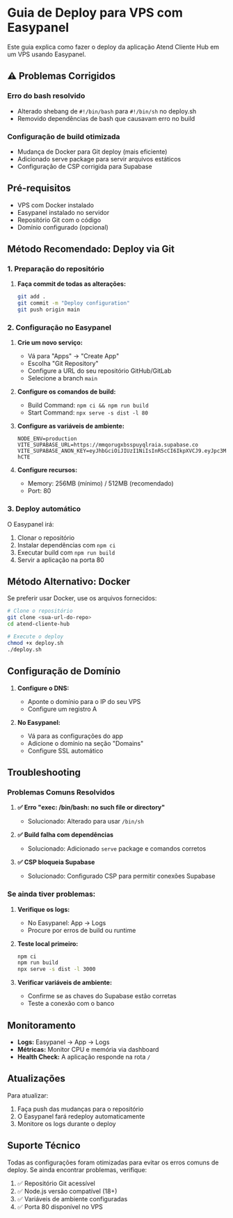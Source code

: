 # Guia de Deploy para VPS com Easypanel

Este guia explica como fazer o deploy da aplicação Atend Cliente Hub em um VPS usando Easypanel.

## ⚠️ Problemas Corrigidos

### Erro do bash resolvido
- Alterado shebang de `#!/bin/bash` para `#!/bin/sh` no deploy.sh
- Removido dependências de bash que causavam erro no build

### Configuração de build otimizada
- Mudança de Docker para Git deploy (mais eficiente)
- Adicionado serve package para servir arquivos estáticos
- Configuração de CSP corrigida para Supabase

## Pré-requisitos

- VPS com Docker instalado
- Easypanel instalado no servidor
- Repositório Git com o código
- Domínio configurado (opcional)

## Método Recomendado: Deploy via Git

### 1. Preparação do repositório

1. **Faça commit de todas as alterações:**
   ```sh
   git add .
   git commit -m "Deploy configuration"
   git push origin main
   ```

### 2. Configuração no Easypanel

1. **Crie um novo serviço:**
   - Vá para "Apps" → "Create App"
   - Escolha "Git Repository"
   - Configure a URL do seu repositório GitHub/GitLab
   - Selecione a branch `main`

2. **Configure os comandos de build:**
   - Build Command: `npm ci && npm run build`
   - Start Command: `npx serve -s dist -l 80`

3. **Configure as variáveis de ambiente:**
   ```
   NODE_ENV=production
   VITE_SUPABASE_URL=https://mmqorugxbsspuyqlraia.supabase.co
   VITE_SUPABASE_ANON_KEY=eyJhbGciOiJIUzI1NiIsInR5cCI6IkpXVCJ9.eyJpc3MiOiJzdXBhYmFzZSIsInJlZiI6Im1tcW9ydWd4YnNzcHV5cWxyYWlhIiwicm9sZSI6ImFub24iLCJpYXQiOjE3NTE5MDM3MjYsImV4cCI6MjA2NzQ3OTcyNn0.8e3ohcVXPJVBvtw82aKmvAsCpf_8dfOjaB6U2g-hCTE
   ```

4. **Configure recursos:**
   - Memory: 256MB (mínimo) / 512MB (recomendado)
   - Port: 80

### 3. Deploy automático

O Easypanel irá:
1. Clonar o repositório
2. Instalar dependências com `npm ci`
3. Executar build com `npm run build`
4. Servir a aplicação na porta 80

## Método Alternativo: Docker

Se preferir usar Docker, use os arquivos fornecidos:

```sh
# Clone o repositório
git clone <sua-url-do-repo>
cd atend-cliente-hub

# Execute o deploy
chmod +x deploy.sh
./deploy.sh
```

## Configuração de Domínio

1. **Configure o DNS:**
   - Aponte o domínio para o IP do seu VPS
   - Configure um registro A

2. **No Easypanel:**
   - Vá para as configurações do app
   - Adicione o domínio na seção "Domains"
   - Configure SSL automático

## Troubleshooting

### Problemas Comuns Resolvidos

1. **✅ Erro "exec: /bin/bash: no such file or directory"**
   - Solucionado: Alterado para usar `/bin/sh`

2. **✅ Build falha com dependências**
   - Solucionado: Adicionado `serve` package e comandos corretos

3. **✅ CSP bloqueia Supabase**
   - Solucionado: Configurado CSP para permitir conexões Supabase

### Se ainda tiver problemas:

1. **Verifique os logs:**
   - No Easypanel: App → Logs
   - Procure por erros de build ou runtime

2. **Teste local primeiro:**
   ```sh
   npm ci
   npm run build
   npx serve -s dist -l 3000
   ```

3. **Verificar variáveis de ambiente:**
   - Confirme se as chaves do Supabase estão corretas
   - Teste a conexão com o banco

## Monitoramento

- **Logs:** Easypanel → App → Logs
- **Métricas:** Monitor CPU e memória via dashboard
- **Health Check:** A aplicação responde na rota `/`

## Atualizações

Para atualizar:
1. Faça push das mudanças para o repositório
2. O Easypanel fará redeploy automaticamente
3. Monitore os logs durante o deploy

## Suporte Técnico

Todas as configurações foram otimizadas para evitar os erros comuns de deploy. Se ainda encontrar problemas, verifique:

1. ✅ Repositório Git acessível
2. ✅ Node.js versão compatível (18+)
3. ✅ Variáveis de ambiente configuradas
4. ✅ Porta 80 disponível no VPS